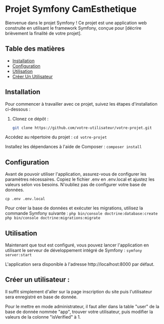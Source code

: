 # Projet Symfony CamEsthetique

Bienvenue dans le projet Symfony ! Ce projet est une application web construite en utilisant le framework Symfony, conçue pour [décrire brièvement la finalité de votre projet].

## Table des matières

- [Installation](#installation)
- [Configuration](#configuration)
- [Utilisation](#utilisation)
- [Créer Un Utilisateur](#créer-un-utilisateur)

## Installation

Pour commencer à travailler avec ce projet, suivez les étapes d'installation ci-dessous :

1. Clonez ce dépôt :

   ```bash
   git clone https://github.com/votre-utilisateur/votre-projet.git
Accédez au répertoire du projet :
`cd votre-projet`

Installez les dépendances à l'aide de Composer :
`composer install`

## Configuration
Avant de pouvoir utiliser l'application, assurez-vous de configurer les paramètres nécessaires. Copiez le fichier .env en .env.local et ajustez les valeurs selon vos besoins. N'oubliez pas de configurer votre base de données.

`cp .env .env.local`

Pour créer la base de données et exécuter les migrations, utilisez la commande Symfony suivante :
`php bin/console doctrine:database:create`
`php bin/console doctrine:migrations:migrate`

## Utilisation

Maintenant que tout est configuré, vous pouvez lancer l'application en utilisant le serveur de développement intégré de Symfony :
`symfony server:start`

L'application sera disponible à l'adresse http://localhost:8000 par défaut.

## Créer un utilisateur :

Il suffit simplement d'aller sur la page inscription du site puis l'utilisateur sera enregistré en base de donnée.

Pour le mettre en mode administrateur, il faut aller dans la table "user" de la base de donnée nommée "app", trouver votre utilisateur, puis modifier la valeurs de la colonne "isVerified" à 1.